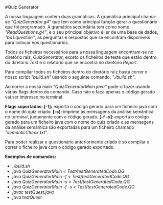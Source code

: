 #Quiz Generator

A nossa linguagem contém duas gramáticas. 
A gramática principal chama-se *"QuizGenerator.g4"* que tem como principal função gerar o questionário que foi programado.
A gramática secundária tem como nome *"ReadQuestions.g4"*, e o seu principal objetivo é ler de uma base de dados, *"bd1.question"*, as perguntas e respostas que se encontram disponíveis para colocar nos questionários.

Todos os ficheiros necessários para a nossa linguagem encontram-se no diretório raiz, *QuizGenerator*, exceto os ficheiros de teste que estão dentro do diretório *Test* e o relatório que se encontra no diretório *Report*.

Para compilar todos os ficheiros dentro do diretório raiz basta correr o nosso script *"build.sh"* usando o seguinte comando; *"./build.sh"*.

Ao correr a nossa main *"QuizGeneratorMain.java"* pode-o fazer usando várias flags dentro do comando. Caso não o faça apenas o código gerado vai ser impresso no terminal.

**Flags suportadas:**
**[-f]:** exporta o código gerado para um ficheiro java com o nome do quiz criado.
**[-s]:** imprime as mensagens da análise semântica no terminal, juntamente com o código gerado.
**[-f -s]:** exporta o código gerado para um ficheiro java com o nome do quiz criado e as mensagens da análise semântica são exportadas para um ficheiro chamado *"semanticCheck.txt"*. 

Para poder realizar o questionário anteriormente criado é só compilar e correr o ficheiro java com o código gerado exportado.


**Exemplos de comandos:**

- *./buid.sh*
- *java QuizGeneratorMain < Test/testGeneratedCode.QG*
- *java QuizGeneratorMain -f < Test/testGeneratedCode.QG*
- *java QuizGeneratorMain -s < Test/testGeneratedCode.QG*
- *java QuizGeneratorMain -f -s < Test/testGeneratedCode.QG*
- *javac testQuest.java*
- *java testQuest*